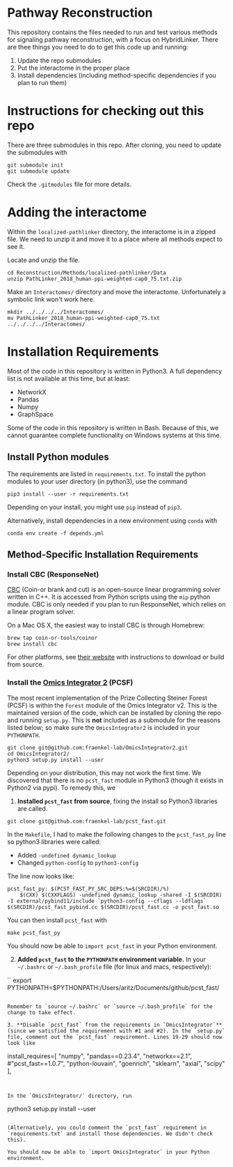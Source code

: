 # Pathway Reconstruction

This repository contains the files needed to run and test various methods for
signaling pathway reconstruction, with a focus on HybridLinker. There are thee things you need to do to get this code up and running:

1. Update the repo submodules
2. Put the interactome in the proper place
3. Install dependencies (including method-specific dependencies if you plan to run them)

# Instructions for checking out this repo

There are three submodules in this repo.  After cloning, you need to update the submodules with

```
git submodule init
git submodule update
```

Check the `.gitmodules` file for more details.  

# Adding the interactome

Within the `localized-pathlinker` directory, the interactome is in a zipped file. We need to unzip it and move it to a place where all methods expect to see it.

Locate and unzip the file.
```
cd Reconstruction/Methods/localized-pathlinker/Data
unzip PathLinker_2018_human-ppi-weighted-cap0_75.txt.zip
```

Make an `Interactomes/` directory and move the interactome. Unfortunately a symbolic link won't work here.
```
mkdir ../../../../Interactomes/
mv PathLinker_2018_human-ppi-weighted-cap0_75.txt ../../../../Interactomes/
```

# Installation Requirements

Most of the code in this repository is written in Python3. A full dependency list
is not available at this time, but at least:

* NetworkX
* Pandas
* Numpy
* GraphSpace

Some of the code in this repository is written in Bash. Because of this, we cannot
guarantee complete functionality on Windows systems at this time.

## Install Python modules

The requirements are listed in `requirements.txt`. To install the python modules to your user directory (in python3), use the command

```
pip3 install --user -r requirements.txt
```

Depending on your install, you might use `pip` instead of `pip3`.

Alternatively, install dependencies in a new environment using `conda` with

```
conda env create -f depends.yml
```

## Method-Specific Installation Requirements


### Install CBC (ResponseNet)

[CBC](https://github.com/coin-or/Cbc) (Coin-or brank and cut) is an open-source linear programming solver written in C++. It is accessed from Python scripts using the `mip` python module.  CBC is only needed if you plan to run ResponseNet, which relies on a linear program solver. 

On a Mac OS X, the easiest way to install CBC is through Homebrew:

```
brew tap coin-or-tools/coinor
brew install cbc
```

For other platforms, see [their website](https://github.com/coin-or/Cbc) with instructions to download or build from source. 

### Install the [Omics Integrator 2](https://github.com/fraenkel-lab/OmicsIntegrator2) (PCSF)

The most recent implementation of the Prize Collecting Steiner Forest (PCSF) is within the `Forest` module of the Omics Integrator v2.  This is the maintained version of the code, which can be installed by cloning the repo and running `setup.py`. This is **not** included as a submodule for the reasons listed below; so make sure the `OmicsIntegrator2` is included in your `PYTHONPATH`.

```
git clone git@github.com:fraenkel-lab/OmicsIntegrator2.git
cd OmicsIntegrator2/
python3 setup.py install --user
```

Depending on your distribution, this may not work the first time.  We discovered that there is no `pcst_fast` module in Python3 (though it exists in Python2 via pypi).  To remedy this, we 

1. **Installed `pcst_fast` from source**, fixing the install so Python3 libraries are called.

```
git clone git@github.com:fraenkel-lab/pcst_fast.git
```

In the `Makefile`, I had to make the following changes to the `pcst_fast_py` line so python3 libraries were called:
- Added `-undefined dynamic_lookup`
- Changed `python-config` to `python3-config`

The line now looks like:
```
pcst_fast_py: $(PCST_FAST_PY_SRC_DEPS:%=$(SRCDIR)/%)
	$(CXX) $(CXXFLAGS) -undefined dynamic_lookup -shared -I $(SRCDIR) -I external/pybind11/include `python3-config --cflags --ldflags` $(SRCDIR)/pcst_fast_pybind.cc $(SRCDIR)/pcst_fast.cc -o pcst_fast.so
```

You can then install `pcst_fast` with

```
make pcst_fast_py
```

You should now be able to `import pcst_fast` in your Python environment. 

2. **Added `pcst_fast` to the `PYTHONPATH` environment variable.** In your `~/.bashrc` or `~/.bash_profile` file (for linux and macs, respectively):

``
export PYTHONPATH=$PYTHONPATH:/Users/aritz/Documents/github/pcst_fast/
```

Remember to `source ~/.bashrc` or `source ~/.bash_profile` for the change to take effect.

3. **Disable `pcst_fast` from the requirements in `OmicsIntegrator`** (since we satisfied the requirement with #1 and #2). In the `setup.py` file, comment out the `pcst_fast` requirement. Lines 19-29 should now look like

```
install_requires=[
        "numpy",
        "pandas==0.23.4",
        "networkx==2.1",
        #"pcst_fast==1.0.7",
        "python-louvain",
        "goenrich",
        "sklearn",
        "axial",
        "scipy"
    ],
```


In the `OmicsIntegrator/` directory, run

```
python3 setup.py install --user
```

(Alternatively, you could comment the `pcst_fast` requirement in `requirements.txt` and install those dependencies. We didn't check this).  

You should now be able to `import OmicsIntegrator` in your Python environment.


